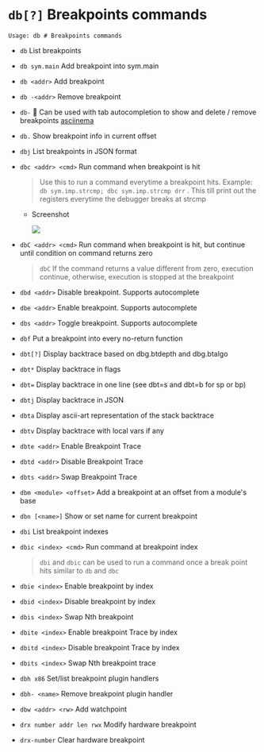 <!-- TITLE: db -->

#  `db[?]` Breakpoints commands


```text
Usage: db # Breakpoints commands
```


- `db` List breakpoints
- `db sym.main` Add breakpoint into sym.main
- `db <addr>` Add breakpoint
- `db -<addr>` Remove breakpoint
- `db-` 🚀 Can be used with tab autocompletion to show and delete / remove breakpoints [asciinema](https://asciinema.org/a/FnpOhoNIXJ5d4dAAaQ9Vgg3OW)
- `db.` Show breakpoint info in current offset
- `dbj` List breakpoints in JSON format
- `dbc <addr> <cmd>` Run command when breakpoint is hit
  > Use this to run a command everytime a breakpoint hits. Example: `db sym.imp.strcmp; dbc sym.imp.strcmp drr` . This till print out the registers everytime the debugger breaks at strcmp
  - Screenshot

    ![](/uploads/small-d/dbc.png)

- `dbC <addr> <cmd>` Run command when breakpoint is hit, but continue until condition on command returns zero
	> `dbC` If the command returns a value different from zero, execution continue, otherwise, execution is stopped at the breakpoint
- `dbd <addr>` Disable breakpoint. Supports autocomplete
- `dbe <addr>` Enable breakpoint. Supports autocomplete
- `dbs <addr>` Toggle breakpoint. Supports autocomplete
- `dbf` Put a breakpoint into every no-return function
- `dbt[?]` Display backtrace based on dbg.btdepth and dbg.btalgo
- `dbt*` Display backtrace in flags
- `dbt=` Display backtrace in one line (see dbt=s and dbt=b for sp or bp)
- `dbtj` Display backtrace in JSON
- `dbta` Display ascii-art representation of the stack backtrace
- `dbtv` Display backtrace with local vars if any
- `dbte <addr>` Enable Breakpoint Trace
- `dbtd <addr>` Disable Breakpoint Trace
- `dbts <addr>` Swap Breakpoint Trace
- `dbm <module> <offset>` Add a breakpoint at an offset from a module's base
- `dbn [<name>]` Show or set name for current breakpoint
- `dbi` List breakpoint indexes
- `dbic <index> <cmd>` Run command at breakpoint index
	> `dbi` and `dbic` can be used to run a command once a break point hits similar to `db` and `dbc`
- `dbie <index>` Enable breakpoint by index
- `dbid <index>` Disable breakpoint by index
- `dbis <index>` Swap Nth breakpoint
- `dbite <index>` Enable breakpoint Trace by index
- `dbitd <index>` Disable breakpoint Trace by index
- `dbits <index>` Swap Nth breakpoint trace
- `dbh x86` Set/list breakpoint plugin handlers
- `dbh- <name>` Remove breakpoint plugin handler
- `dbw <addr> <rw>` Add watchpoint
- `drx number addr len rwx` Modify hardware breakpoint
- `drx-number` Clear hardware breakpoint

<p hidden>db dbj dbc dbC dbd dbe dbs dbf dbt dbt* dbt=dbtj dbta dbtv dbte dbtd dbts dbm dbn dbi dbic dbie dbid dbis dbite dbitd dbits dbh dbh- dbw drx</p>
